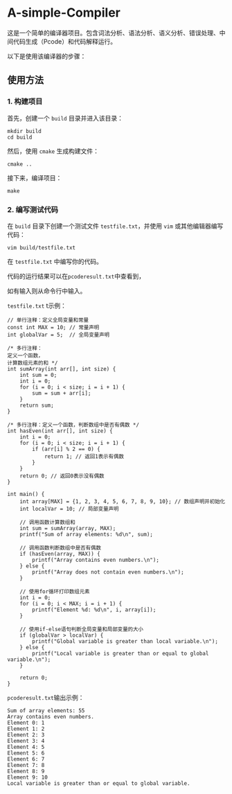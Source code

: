 # A-simple-Compiler

这是一个简单的编译器项目。包含词法分析、语法分析、语义分析、错误处理、中间代码生成（Pcode）和代码解释运行。

以下是使用该编译器的步骤：

## 使用方法



### 1. 构建项目



首先，创建一个 `build` 目录并进入该目录：

```
mkdir build
cd build
```



然后，使用 `cmake` 生成构建文件：

```
cmake ..
```



接下来，编译项目：

```
make
```



### 2. 编写测试代码



在 `build` 目录下创建一个测试文件 `testfile.txt`，并使用 `vim` 或其他编辑器编写代码：

```
vim build/testfile.txt
```



在 `testfile.txt` 中编写你的代码。

代码的运行结果可以在`pcoderesult.txt`中查看到，

如有输入则从命令行中输入。



 `testfile.txt` t示例：

```
// 单行注释：定义全局变量和常量
const int MAX = 10; // 常量声明
int globalVar = 5;  // 全局变量声明

/* 多行注释：
定义一个函数，
计算数组元素的和 */
int sumArray(int arr[], int size) {
    int sum = 0;
    int i = 0;
    for (i = 0; i < size; i = i + 1) {
        sum = sum + arr[i];
    }
    return sum;
}

/* 多行注释：定义一个函数，判断数组中是否有偶数 */
int hasEven(int arr[], int size) {
    int i = 0;
    for (i = 0; i < size; i = i + 1) {
        if (arr[i] % 2 == 0) {
            return 1; // 返回1表示有偶数
        }
    }
    return 0; // 返回0表示没有偶数
}

int main() {
    int array[MAX] = {1, 2, 3, 4, 5, 6, 7, 8, 9, 10}; // 数组声明并初始化
    int localVar = 10; // 局部变量声明

    // 调用函数计算数组和
    int sum = sumArray(array, MAX);
    printf("Sum of array elements: %d\n", sum);

    // 调用函数判断数组中是否有偶数
    if (hasEven(array, MAX)) {
        printf("Array contains even numbers.\n");
    } else {
        printf("Array does not contain even numbers.\n");
    }

    // 使用for循环打印数组元素
    int i = 0;
    for (i = 0; i < MAX; i = i + 1) {
        printf("Element %d: %d\n", i, array[i]);
    }

    // 使用if-else语句判断全局变量和局部变量的大小
    if (globalVar > localVar) {
        printf("Global variable is greater than local variable.\n");
    } else {
        printf("Local variable is greater than or equal to global variable.\n");
    }

    return 0;
}
```

`pcoderesult.txt`输出示例：

```
Sum of array elements: 55
Array contains even numbers.
Element 0: 1
Element 1: 2
Element 2: 3
Element 3: 4
Element 4: 5
Element 5: 6
Element 6: 7
Element 7: 8
Element 8: 9
Element 9: 10
Local variable is greater than or equal to global variable.
```



